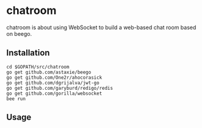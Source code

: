 # chatroom

chatroom is about using WebSocket to build a web-based chat room based on beego.

## Installation

```
cd $GOPATH/src/chatroom
go get github.com/astaxie/beego
go get github.com/One2r/ahocorasick
go get github.com/dgrijalva/jwt-go
go get github.com/garyburd/redigo/redis
go get github.com/gorilla/websocket
bee run
```

## Usage
